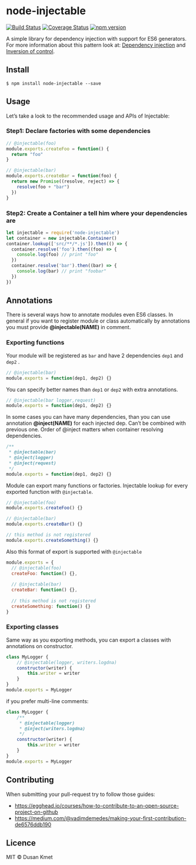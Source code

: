 # node-injectable

[![Build Status](https://travis-ci.org/dkMorlok/node-injectable.svg?branch=master)](https://travis-ci.org/dkMorlok/node-injectable)
[![Coverage Status](https://coveralls.io/repos/github/dkMorlok/node-injectable/badge.svg)](https://coveralls.io/github/dkMorlok/node-injectable)
[![npm version](https://badge.fury.io/js/node-injectable.svg)](https://badge.fury.io/js/node-injectable)

A simple library for dependency injection with support for ES6 generators. For more information about this pattern look at:
[Dependency injection](http://en.wikipedia.org/wiki/Dependency_injection) and [Inversion of control](http://en.wikipedia.org/wiki/Inversion_of_control).


## Install

```
$ npm install node-injectable --save
```


## Usage

Let’s take a look to the recommended usage and APIs of Injectable:

### Step1: Declare factories with some dependencies

```js
// @injectable(foo)
module.exports.createFoo = function() {
  return "foo"
}

// @injectable(bar)
module.exports.createBar = function(foo) {
  return new Promise((resolve, reject) => {
    resolve(foo + "bar")
  })
}
```

### Step2: Create a Container a tell him where your dependencies are

```js
let injectable = require('node-injectable')
let container = new injectable.Container()
container.lookup(['src/**/*.js']).then(() => {
  container.resolve('foo').then((foo) => {
    console.log(foo) // print "foo"
  })
  container.resolve('bar').then((bar) => {
    console.log(bar) // print "foobar"
  })
})
```


## Annotations

There is several ways how to annotate modules even ES6 classes. In general if you want to register module or class
automatically by annotations you must provide **@injectable(NAME)** in comment. 

### Exporting functions

Your module will be registered as `bar` and have 2 dependencies `dep1` and `dep2` .
```js
// @injectable(bar)
module.exports = function(dep1, dep2) {}
```

You can specify better names than `dep1` or `dep2` with extra annotations.
```js
// @injectable(bar logger,request)
module.exports = function(dep1, dep2) {}
```

In some cases you can have many dependencies, than you can use annotation **@inject(NAME)** for each injected dep. 
Can’t be combined with previous one. Order of @inject matters when container resolving dependencies.
```js
/**
 * @injectable(bar)
 * @inject(logger)
 * @inject(request)
 */
module.exports = function(dep1, dep2) {}
```

Module can export many functions or factories. Injectable lookup for every exported function with `@injectable`.
```js
// @injectable(foo)
module.exports.createFoo() {}

// @injectable(bar)
module.exports.createBar() {}

// this method is not registered
module.exports.createSomething() {}
```

Also this format of export is supported with `@injectable`
```js
module.exports = {
  // @injectable(foo)
  createFoo: function() {},
  
  // @injectable(bar)
  createBar: function() {},
  
  // this method is not registered
  createSomething: function() {}
}
```

### Exporting classes

Same way as you exporting methods, you can export a classes with annotations on constructor.

```js
class MyLogger {
	// @injectable(logger, writers.logdna)
	constructor(writer) {
		this.writer = writer
	}
}
module.exports = MyLogger 
```

if you prefer multi-line comments:
```js
class MyLogger {
	/**
	 * @injectable(logger)
	 * @inject(writers.logdna) 
	 */
	constructor(writer) {
		this.writer = writer
	}
}
module.exports = MyLogger 
```


## Contributing

When submitting your pull-request try to follow those guides:
* https://egghead.io/courses/how-to-contribute-to-an-open-source-project-on-github
* https://medium.com/@vadimdemedes/making-your-first-contribution-de6576ddb190


## Licence

MIT © Dusan Kmet
